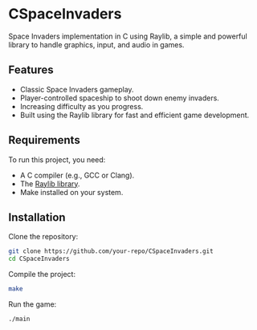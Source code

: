 # CSpaceInvaders
Space Invaders implementation in C using Raylib, a simple and powerful library to handle graphics, input, and audio in games.

## Features
- Classic Space Invaders gameplay.
- Player-controlled spaceship to shoot down enemy invaders.
- Increasing difficulty as you progress.
- Built using the Raylib library for fast and efficient game development.

## Requirements
To run this project, you need:
- A C compiler (e.g., GCC or Clang).
- The [Raylib library](https://www.raylib.com/).
- Make installed on your system.

## Installation
Clone the repository:
```bash
git clone https://github.com/your-repo/CSpaceInvaders.git
cd CSpaceInvaders
```

Compile the project:
```bash
make
```

Run the game:
```bash
./main
```